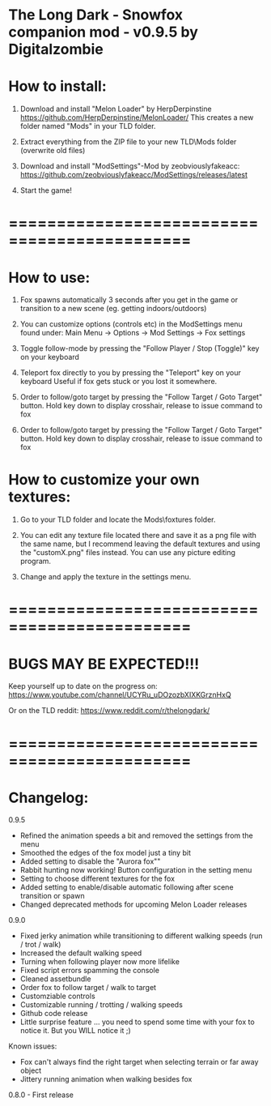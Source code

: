 The Long Dark - Snowfox companion mod - v0.9.5 by Digitalzombie
===============================================================

How to install:
===============
1. Download and install "Melon Loader" by HerpDerpinstine
https://github.com/HerpDerpinstine/MelonLoader/
This creates a new folder named "Mods" in your TLD folder.

2. Extract everything from the ZIP file to your new TLD\Mods folder (overwrite old files)

3. Download and install "ModSettings"-Mod by zeobviouslyfakeacc:
https://github.com/zeobviouslyfakeacc/ModSettings/releases/latest

4. Start the game! 

=============================================
=============================================

How to use:
===========
1. Fox spawns automatically 3 seconds after you get in the game or transition to a new scene 
(eg. getting indoors/outdoors)

2. You can customize options (controls etc) in the ModSettings menu found under: 
Main Menu -> Options -> Mod Settings -> Fox settings

3. Toggle follow-mode by pressing the "Follow Player / Stop (Toggle)" key on your keyboard

4. Teleport fox directly to you by pressing the "Teleport" key on your keyboard 
Useful if fox gets stuck or you lost it somewhere.

5. Order to follow/goto target by pressing the "Follow Target / Goto Target" button. 
Hold key down to display crosshair, release to issue command to fox

6. Order to follow/goto target by pressing the "Follow Target / Goto Target" button. 
Hold key down to display crosshair, release to issue command to fox


How to customize your own textures:
===========
1. Go to your TLD folder and locate the Mods\foxtures folder.

2. You can edit any texture file located there and save it as a png file with the same name, but
I recommend leaving the default textures and using the "customX.png" files instead.
You can use any picture editing program.

3. Change and apply the texture in the settings menu.

=============================================
=============================================

BUGS MAY BE EXPECTED!!!
=======================

Keep yourself up to date on the progress on:
https://www.youtube.com/channel/UCYRu_uDOzozbXIXKGrznHxQ

Or on the TLD reddit:
https://www.reddit.com/r/thelongdark/

=============================================
=============================================

Changelog:
==========

0.9.5
- Refined the animation speeds a bit and removed the settings from the menu
- Smoothed the edges of the fox model just a tiny bit
- Added setting to disable the "Aurora fox""
- Rabbit hunting now working! Button configuration in the setting menu
- Setting to choose different textures for the fox
- Added setting to enable/disable automatic following after scene transition or spawn
- Changed deprecated methods for upcoming Melon Loader releases

0.9.0
- Fixed jerky animation while transitioning to different walking speeds (run / trot / walk)
- Increased the default walking speed
- Turning when following player now more lifelike
- Fixed script errors spamming the console
- Cleaned assetbundle
- Order fox to follow target / walk to target
- Customziable controls
- Customizable running / trotting / walking speeds
- Github code release
- Little surprise feature ... you need to spend some time with your fox to notice it. But you WILL notice it ;)

Known issues:
- Fox can't always find the right target when selecting terrain or far away object
- Jittery running animation when walking besides fox


0.8.0 - First release
